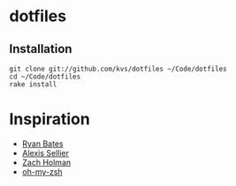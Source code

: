 dotfiles
========

Installation
------------

    git clone git://github.com/kvs/dotfiles ~/Code/dotfiles
    cd ~/Code/dotfiles
    rake install

Inspiration
===========
* [Ryan Bates](http://github.com/ryanb/dotfiles)
* [Alexis Sellier](http://github.com/cloudhead/dotfiles)
* [Zach Holman](http://github.com/holman/dotfiles)
* [oh-my-zsh](http://github.com/robbyrussell/oh-my-zsh)
